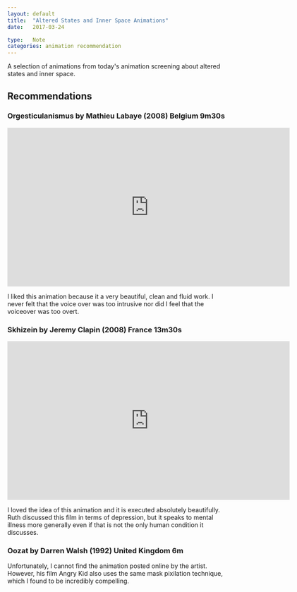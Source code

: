 ```yaml
---
layout: default
title:  "Altered States and Inner Space Animations"
date:   2017-03-24

type:   Note
categories: animation recommendation
---
```

A selection of animations from today's animation screening about altered states and inner space.

## Recommendations

### Orgesticulanismus by Mathieu Labaye (2008) Belgium 9m30s

<iframe src="https://player.vimeo.com/video/76129556" width="640" height="360" frameborder="0" webkitallowfullscreen mozallowfullscreen allowfullscreen></iframe>

I liked this animation because it a very beautiful, clean and fluid work. I never felt that the voice over was too intrusive nor did I feel that the voiceover was too overt. 

### Skhizein by Jeremy Clapin (2008) France 13m30s

<iframe src="https://player.vimeo.com/video/36824575" width="640" height="360" frameborder="0" webkitallowfullscreen mozallowfullscreen allowfullscreen></iframe>

I loved the idea of this animation and it is executed absolutely beautifully. Ruth discussed this film in terms of depression, but it speaks to mental illness more generally even if that is not the only human condition it discusses.

### Oozat by Darren Walsh (1992) United Kingdom 6m

Unfortunately, I cannot find the animation posted online by the artist. However, his film Angry Kid also uses the same mask pixilation technique, which I found to be incredibly compelling. 